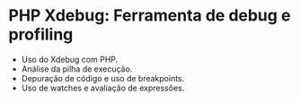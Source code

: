 # PHP Xdebug: Ferramenta de debug e profiling

* Uso do Xdebug com PHP.
* Análise da pilha de execução.
* Depuração de código e uso de breakpoints.
* Uso de watches e avaliação de expressões.
